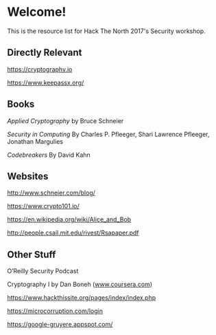 # Welcome! 

This is the resource list for Hack The North 2017's Security workshop. 


## Directly Relevant

https://cryptography.io

https://www.keepassx.org/

## Books

_Applied Cryptography_ by Bruce Schneier 

_Security in Computing_ By Charles P. Pfleeger, Shari Lawrence Pfleeger, Jonathan Margulies

_Codebreakers_ By David Kahn

## Websites

http://www.schneier.com/blog/

https://www.crypto101.io/

https://en.wikipedia.org/wiki/Alice_and_Bob

http://people.csail.mit.edu/rivest/Rsapaper.pdf

## Other Stuff

O’Reilly Security Podcast

Cryptography I by Dan Boneh (www.coursera.com)

https://www.hackthissite.org/pages/index/index.php

https://microcorruption.com/login

https://google-gruyere.appspot.com/
